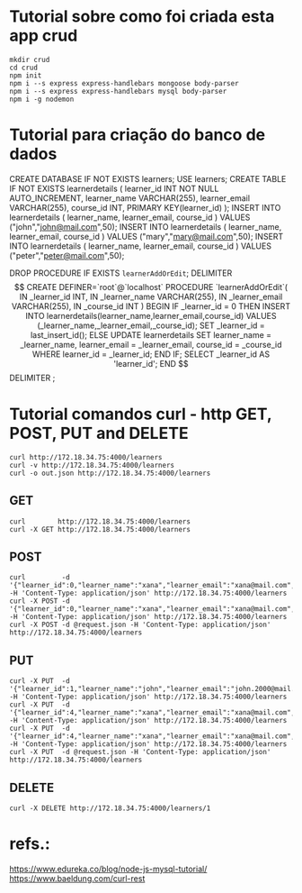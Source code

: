 

# Tutorial sobre como foi criada esta app crud

    mkdir crud
    cd crud
    npm init
    npm i --s express express-handlebars mongoose body-parser
    npm i --s express express-handlebars mysql body-parser
    npm i -g nodemon

# Tutorial para criação do banco de dados

   CREATE DATABASE IF NOT EXISTS learners;
   USE learners;
   CREATE TABLE IF NOT EXISTS learnerdetails (
   learner_id INT NOT NULL AUTO_INCREMENT,
   learner_name VARCHAR(255),
   learner_email VARCHAR(255),
   course_id INT,
   PRIMARY KEY(learner_id)
   );
   INSERT INTO learnerdetails ( learner_name, learner_email, course_id ) VALUES ("john","john@mail.com",50);
   INSERT INTO learnerdetails ( learner_name, learner_email, course_id ) VALUES ("mary","mary@mail.com",50);
   INSERT INTO learnerdetails ( learner_name, learner_email, course_id ) VALUES ("peter","peter@mail.com",50);

   DROP PROCEDURE IF EXISTS `learnerAddOrEdit`;
   DELIMITER $$
   CREATE DEFINER=`root`@`localhost` PROCEDURE `learnerAddOrEdit`(
     IN _learner_id INT,
     IN _learner_name VARCHAR(255),
     IN _learner_email VARCHAR(255),
     IN _course_id INT
   )
   BEGIN
     IF _learner_id = 0 THEN
     INSERT INTO learnerdetails(learner_name,learner_email,course_id)
     VALUES (_learner_name,_learner_email,_course_id);
     SET _learner_id = last_insert_id();
     ELSE
     UPDATE learnerdetails
     SET
     learner_name = _learner_name,
     learner_email = _learner_email,
     course_id = _course_id
     WHERE learner_id = _learner_id;
     END IF;
     SELECT _learner_id AS 'learner_id';
   END $$
   DELIMITER ;


# Tutorial comandos curl - http  GET, POST, PUT and DELETE

    curl http://172.18.34.75:4000/learners
    curl -v http://172.18.34.75:4000/learners
    curl -o out.json http://172.18.34.75:4000/learners

## GET

    curl        http://172.18.34.75:4000/learners
    curl -X GET http://172.18.34.75:4000/learners

## POST

    curl         -d '{"learner_id":0,"learner_name":"xana","learner_email":"xana@mail.com","course_id":50}' -H 'Content-Type: application/json' http://172.18.34.75:4000/learners
    curl -X POST -d '{"learner_id":0,"learner_name":"xana","learner_email":"xana@mail.com","course_id":50}' -H 'Content-Type: application/json' http://172.18.34.75:4000/learners
    curl -X POST -d @request.json -H 'Content-Type: application/json' http://172.18.34.75:4000/learners

## PUT

    curl -X PUT  -d '{"learner_id":1,"learner_name":"john","learner_email":"john.2000@mail.com","course_id":51}' -H 'Content-Type: application/json' http://172.18.34.75:4000/learners
    curl -X PUT  -d '{"learner_id":4,"learner_name":"xana","learner_email":"xana@mail.com","course_id":51}' -H 'Content-Type: application/json' http://172.18.34.75:4000/learners
    curl -X PUT  -d '{"learner_id":4,"learner_name":"xana","learner_email":"xana@mail.com","course_id":52}' -H 'Content-Type: application/json' http://172.18.34.75:4000/learners
    curl -X PUT  -d @request.json -H 'Content-Type: application/json' http://172.18.34.75:4000/learners

## DELETE

    curl -X DELETE http://172.18.34.75:4000/learners/1


# refs.:
https://www.edureka.co/blog/node-js-mysql-tutorial/
https://www.baeldung.com/curl-rest


